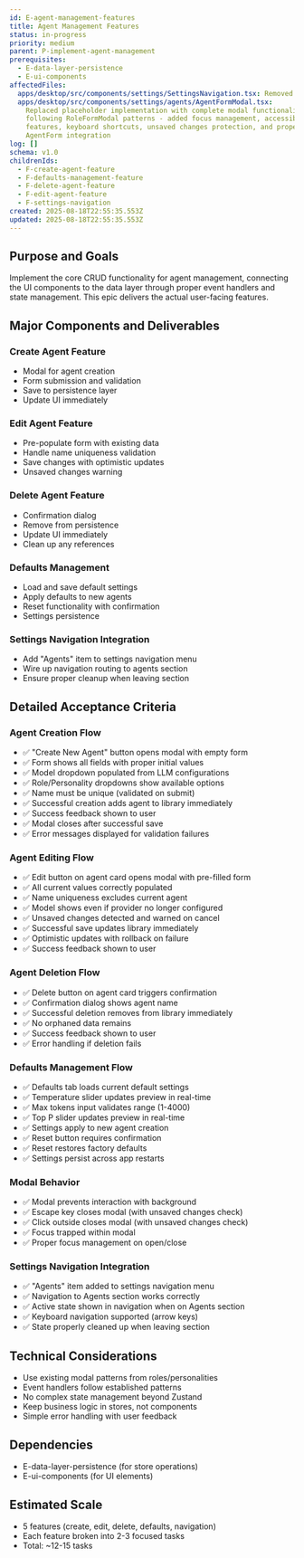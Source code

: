 ```yaml
---
id: E-agent-management-features
title: Agent Management Features
status: in-progress
priority: medium
parent: P-implement-agent-management
prerequisites:
  - E-data-layer-persistence
  - E-ui-components
affectedFiles:
  apps/desktop/src/components/settings/SettingsNavigation.tsx: Removed templates subtab from agents navigation configuration
  apps/desktop/src/components/settings/agents/AgentFormModal.tsx:
    Replaced placeholder implementation with complete modal functionality
    following RoleFormModal patterns - added focus management, accessibility
    features, keyboard shortcuts, unsaved changes protection, and proper
    AgentForm integration
log: []
schema: v1.0
childrenIds:
  - F-create-agent-feature
  - F-defaults-management-feature
  - F-delete-agent-feature
  - F-edit-agent-feature
  - F-settings-navigation
created: 2025-08-18T22:55:35.553Z
updated: 2025-08-18T22:55:35.553Z
---
```


## Purpose and Goals

Implement the core CRUD functionality for agent management, connecting the UI components to the data layer through proper event handlers and state management. This epic delivers the actual user-facing features.

## Major Components and Deliverables

### Create Agent Feature

- Modal for agent creation
- Form submission and validation
- Save to persistence layer
- Update UI immediately

### Edit Agent Feature

- Pre-populate form with existing data
- Handle name uniqueness validation
- Save changes with optimistic updates
- Unsaved changes warning

### Delete Agent Feature

- Confirmation dialog
- Remove from persistence
- Update UI immediately
- Clean up any references

### Defaults Management

- Load and save default settings
- Apply defaults to new agents
- Reset functionality with confirmation
- Settings persistence

### Settings Navigation Integration

- Add "Agents" item to settings navigation menu
- Wire up navigation routing to agents section
- Ensure proper cleanup when leaving section

## Detailed Acceptance Criteria

### Agent Creation Flow

- ✅ "Create New Agent" button opens modal with empty form
- ✅ Form shows all fields with proper initial values
- ✅ Model dropdown populated from LLM configurations
- ✅ Role/Personality dropdowns show available options
- ✅ Name must be unique (validated on submit)
- ✅ Successful creation adds agent to library immediately
- ✅ Success feedback shown to user
- ✅ Modal closes after successful save
- ✅ Error messages displayed for validation failures

### Agent Editing Flow

- ✅ Edit button on agent card opens modal with pre-filled form
- ✅ All current values correctly populated
- ✅ Name uniqueness excludes current agent
- ✅ Model shows even if provider no longer configured
- ✅ Unsaved changes detected and warned on cancel
- ✅ Successful save updates library immediately
- ✅ Optimistic updates with rollback on failure
- ✅ Success feedback shown to user

### Agent Deletion Flow

- ✅ Delete button on agent card triggers confirmation
- ✅ Confirmation dialog shows agent name
- ✅ Successful deletion removes from library immediately
- ✅ No orphaned data remains
- ✅ Success feedback shown to user
- ✅ Error handling if deletion fails

### Defaults Management Flow

- ✅ Defaults tab loads current default settings
- ✅ Temperature slider updates preview in real-time
- ✅ Max tokens input validates range (1-4000)
- ✅ Top P slider updates preview in real-time
- ✅ Settings apply to new agent creation
- ✅ Reset button requires confirmation
- ✅ Reset restores factory defaults
- ✅ Settings persist across app restarts

### Modal Behavior

- ✅ Modal prevents interaction with background
- ✅ Escape key closes modal (with unsaved changes check)
- ✅ Click outside closes modal (with unsaved changes check)
- ✅ Focus trapped within modal
- ✅ Proper focus management on open/close

### Settings Navigation Integration

- ✅ "Agents" item added to settings navigation menu
- ✅ Navigation to Agents section works correctly
- ✅ Active state shown in navigation when on Agents section
- ✅ Keyboard navigation supported (arrow keys)
- ✅ State properly cleaned up when leaving section

## Technical Considerations

- Use existing modal patterns from roles/personalities
- Event handlers follow established patterns
- No complex state management beyond Zustand
- Keep business logic in stores, not components
- Simple error handling with user feedback

## Dependencies

- E-data-layer-persistence (for store operations)
- E-ui-components (for UI elements)

## Estimated Scale

- 5 features (create, edit, delete, defaults, navigation)
- Each feature broken into 2-3 focused tasks
- Total: ~12-15 tasks
